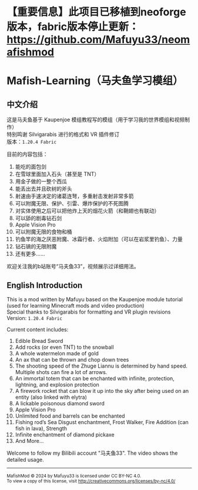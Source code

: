 # 【重要信息】此项目已移植到neoforge版本，fabric版本停止更新：https://github.com/Mafuyu33/neomafishmod

# Mafish-Learning（马夫鱼学习模组）

## 中文介绍

这是马夫鱼基于 Kaupenjoe 模组教程写的模组（用于学习我的世界模组和视频制作）  
特别鸣谢 Silvigarabis 进行的格式和 VR 插件修订  
版本：`1.20.4 Fabric`

目前的内容包括：  

1. 能吃的面包剑
2. 在雪球里面加入石头（甚至是 TNT）
3. 用金子做的一整个西瓜
4. 能丢出去并且砍树的斧头
5. 射速由手速决定的诸葛连弩，多重射击发射非常多箭
6. 可以附魔无限、保护、引雷、爆炸保护的不死图腾
7. 对实体使用之后可以把他炸上天的烟花火箭（和鞘翅也有联动）
8. 可以舔的剧毒钻石剑
9. Apple Vision Pro
10. 可以附魔无限的食物和桶
11. 钓鱼竿的海之厌恶附魔、冰霜行者、火焰附加（可以在岩浆里钓鱼）、力量
12. 钻石镐的无限附魔
13. 还有更多……

欢迎关注我的b站账号“马夫鱼33”，视频展示过详细用法。  

## English Introduction

This is a mod written by Mafuyu based on the Kaupenjoe module tutorial (used for learning Minecraft mods and video production)  
Special thanks to Silvigarabis for formatting and VR plugin revisions  
Version: `1.20.4 Fabric`

Current content includes:

1. Edible Bread Sword
2. Add rocks (or even TNT) to the snowball
3. A whole watermelon made of gold
4. An ax that can be thrown and chop down trees
5. The shooting speed of the Zhuge Liannu is determined by hand speed. Multiple shots can fire a lot of arrows.
6. An immortal totem that can be enchanted with infinite, protection, lightning, and explosion protection
7. A firework rocket that can blow it up into the sky after being used on an entity (also linked with elytra)
8. A lickable poisonous diamond sword
9. Apple Vision Pro
10. Unlimited food and barrels can be enchanted
11. Fishing rod’s Sea Disgust enchantment, Frost Walker, Fire Addition (can fish in lava), Strength
12. Infinite enchantment of diamond pickaxe
13. And More...

Welcome to follow my Bilibili account "马夫鱼33". The video shows the detailed usage.

---

<small>MafishMod © 2024 by Mafuyu33 is licensed under CC BY-NC 4.0.<br>
To view a copy of this license, visit http://creativecommons.org/licenses/by-nc/4.0/</small>
